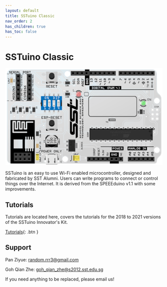 ```yaml
---
layout: default
title: SSTuino Classic
nav_order: 2
has_children: true
has_toc: false
---
```


# SSTuino Classic

![Populated PCB](https://raw.githubusercontent.com/d3lta-v/SSTuino/master/Image%20Assets/SSTuino.png)

SSTuino is an easy to use Wi-Fi enabled microcontroller, designed and fabricated by SST Alumni. Users can write programs to connect or control things over the Internet. It is derived from the SPEEEduino v1.1 with some improvements.

## Tutorials

Tutorials are located here, covers the tutorials for the 2018 to 2021 versions of the SSTuino Innovator's Kit.

[Tutorials](tutorials/index.md){: .btn }

## Support

Pan Ziyue: [random.rrr3@gmail.com](mailto:random.rrr3@gmail.com)

Goh Qian Zhe: [goh_qian_zhe@s2012.sst.edu.sg](mailto:goh_qian_zhe@s2012.sst.edu.sg)

If you need anything to be replaced, please email us!